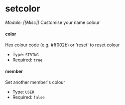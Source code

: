 # setcolor
*Module: [[Misc]]*
Customise your name colour
#### color
Hex colour code (e.g. #ff002b) or 'reset' to reset colour
- Type: `STRING`
- Required: `true`
#### member
Set another member's colour
- Type: `USER`
- Required: `false`